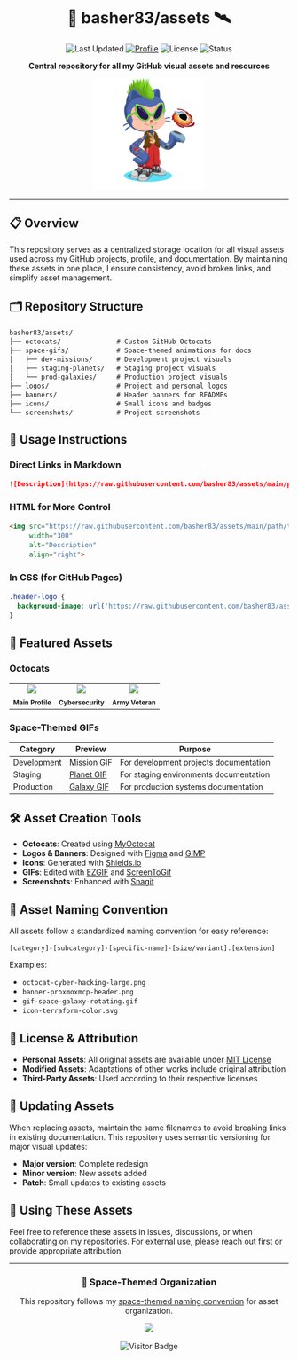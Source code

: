 <div align="center">

# 🚀 basher83/assets 🛰️

![Last Updated](https://img.shields.io/badge/Last%20Updated-2025--06--06-success)
[![Profile](https://img.shields.io/badge/GitHub-basher83-181717?style=flat&logo=github)](https://github.com/basher83)
![License](https://img.shields.io/badge/License-MIT-blue.svg)
![Status](https://img.shields.io/badge/Status-Active-brightgreen)

**Central repository for all my GitHub visual assets and resources**

<img src="https://raw.githubusercontent.com/basher83/assets/main/octocats/main-profile-octocat.png" width="200" alt="basher83 Custom Octocat">

</div>

---

## 📋 Overview

This repository serves as a centralized storage location for all visual assets used across my GitHub projects, profile, and documentation. By maintaining these assets in one place, I ensure consistency, avoid broken links, and simplify asset management.

## 🗂️ Repository Structure

```
basher83/assets/
├── octocats/              # Custom GitHub Octocats
├── space-gifs/            # Space-themed animations for docs
│   ├── dev-missions/      # Development project visuals
│   ├── staging-planets/   # Staging project visuals
│   └── prod-galaxies/     # Production project visuals
├── logos/                 # Project and personal logos
├── banners/               # Header banners for READMEs
├── icons/                 # Small icons and badges
└── screenshots/           # Project screenshots
```

## 🔗 Usage Instructions

### Direct Links in Markdown

```markdown
![Description](https://raw.githubusercontent.com/basher83/assets/main/path/to/asset.png)
```

### HTML for More Control

```html
<img src="https://raw.githubusercontent.com/basher83/assets/main/path/to/asset.png" 
     width="300" 
     alt="Description"
     align="right">
```

### In CSS (for GitHub Pages)

```css
.header-logo {
  background-image: url('https://raw.githubusercontent.com/basher83/assets/main/logos/my-logo.png');
}
```

## 🌟 Featured Assets

### Octocats

<div align="center">
  <table>
    <tr>
      <td align="center">
        <img src="https://raw.githubusercontent.com/basher83/assets/main/octocats/placeholder-main.png" width="100"><br>
        <sub><b>Main Profile</b></sub>
      </td>
      <td align="center">
        <img src="https://raw.githubusercontent.com/basher83/assets/main/octocats/placeholder-cyber.png" width="100"><br>
        <sub><b>Cybersecurity</b></sub>
      </td>
      <td align="center">
        <img src="https://raw.githubusercontent.com/basher83/assets/main/octocats/placeholder-army.png" width="100"><br>
        <sub><b>Army Veteran</b></sub>
      </td>
    </tr>
  </table>
</div>

### Space-Themed GIFs

| Category | Preview | Purpose |
|----------|---------|---------|
| Development | [Mission GIF](https://raw.githubusercontent.com/basher83/assets/main/space-gifs/dev-missions/placeholder.gif) | For development projects documentation |
| Staging | [Planet GIF](https://raw.githubusercontent.com/basher83/assets/main/space-gifs/staging-planets/placeholder.gif) | For staging environments documentation |
| Production | [Galaxy GIF](https://raw.githubusercontent.com/basher83/assets/main/space-gifs/prod-galaxies/placeholder.gif) | For production systems documentation |

## 🛠️ Asset Creation Tools

- **Octocats**: Created using [MyOctocat](https://myoctocat.com/)
- **Logos & Banners**: Designed with [Figma](https://www.figma.com/) and [GIMP](https://www.gimp.org/)
- **Icons**: Generated with [Shields.io](https://shields.io/)
- **GIFs**: Edited with [EZGIF](https://ezgif.com/) and [ScreenToGif](https://www.screentogif.com/)
- **Screenshots**: Enhanced with [Snagit](https://www.techsmith.com/screen-capture.html)

## 📝 Asset Naming Convention

All assets follow a standardized naming convention for easy reference:

```
[category]-[subcategory]-[specific-name]-[size/variant].[extension]
```

Examples:
- `octocat-cyber-hacking-large.png`
- `banner-proxmoxmcp-header.png`
- `gif-space-galaxy-rotating.gif`
- `icon-terraform-color.svg`

## 📜 License & Attribution

- **Personal Assets**: All original assets are available under [MIT License](LICENSE)
- **Modified Assets**: Adaptations of other works include original attribution
- **Third-Party Assets**: Used according to their respective licenses

## 🔄 Updating Assets

When replacing assets, maintain the same filenames to avoid breaking links in existing documentation. This repository uses semantic versioning for major visual updates:

- **Major version**: Complete redesign
- **Minor version**: New assets added
- **Patch**: Small updates to existing assets

## 🤝 Using These Assets

Feel free to reference these assets in issues, discussions, or when collaborating on my repositories. For external use, please reach out first or provide appropriate attribution.

---

<div align="center">
  
### 🌌 Space-Themed Organization

This repository follows my [space-themed naming convention](https://github.com/basher83/basher83/blob/main/repo-naming-conventions.md) for asset organization.

<img src="https://raw.githubusercontent.com/basher83/assets/main/space-gifs/placeholder-footer.gif" width="500">

![Visitor Badge](https://visitor-badge.laobi.icu/badge?page_id=basher83.assets)

</div>
